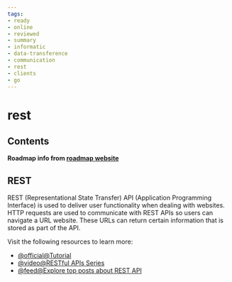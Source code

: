 ```yaml
---
tags:
- ready
- online
- reviewed
- summary
- informatic
- data-transference
- communication
- rest
- clients
- go
---
```


# rest

## Contents

__Roadmap info from [roadmap website](https://roadmap.sh/golang/go-api-clients/rest)__

## REST

REST (Representational State Transfer) API (Application Programming Interface) is used to deliver user functionality when dealing with websites. HTTP requests are used to communicate with REST APIs so users can navigate a URL website. These URLs can return certain information that is stored as part of the API.

Visit the following resources to learn more:

- [@official@Tutorial](https://go.dev/doc/tutorial/web-service-gin)
- [@video@RESTful APIs Series](https://youtube.com/playlist?list=PLzUGFf4GhXBL4GHXVcMMvzgtO8-WEJIoY)
- [@feed@Explore top posts about REST API](https://app.daily.dev/tags/rest-api?ref=roadmapsh)
